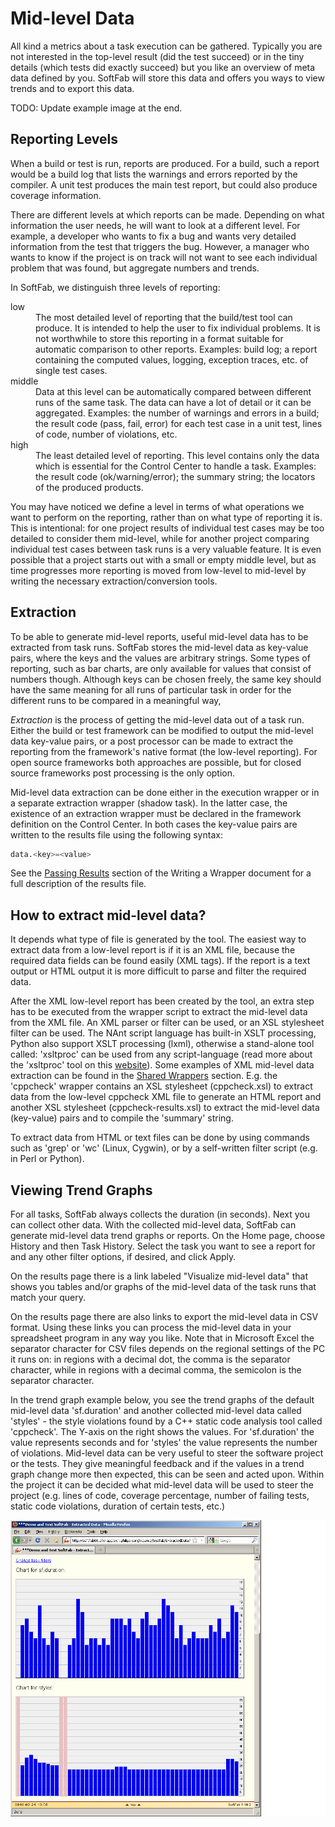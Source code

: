 # Mid-level Data

All kind a metrics about a task execution can be gathered. Typically you are not interested in the top-level result (did the test succeed) or in the tiny details (which tests did exactly succeed) but you like an overview of meta data defined by you. SoftFab will store this data and offers you ways to view trends and to export this data.

<p class="todo">TODO: Update example image at the end.</p>

## Reporting Levels

When a build or test is run, reports are produced. For a build, such a report would be a build log that lists the warnings and errors reported by the compiler. A unit test produces the main test report, but could also produce coverage information.

There are different levels at which reports can be made. Depending on what information the user needs, he will want to look at a different level. For example, a developer who wants to fix a bug and wants very detailed information from the test that triggers the bug. However, a manager who wants to know if the project is on track will not want to see each individual problem that was found, but aggregate numbers and trends.

In SoftFab, we distinguish three levels of reporting:

<dl>
  <dt>low</dt>
  <dd>The most detailed level of reporting that the build/test tool can produce. It is intended to help the user to fix individual problems. It is not worthwhile to store this reporting in a format suitable for automatic comparison to other reports. Examples: build log; a report containing the computed values, logging, exception traces, etc. of single test cases.</dd>

  <dt>middle</dt>
  <dd>Data at this level can be automatically compared between different runs of the same task. The data can have a lot of detail or it can be aggregated. Examples: the number of warnings and errors in a build; the result code (pass, fail, error) for each test case in a unit test, lines of code, number of violations, etc.</dd>

  <dt>high</dt>
  <dd>The least detailed level of reporting. This level contains only the data which is essential for the Control Center to handle a task. Examples: the result code (ok/warning/error); the summary string; the locators of the produced products.</dd>
</dl>

You may have noticed we define a level in terms of what operations we want to perform on the reporting, rather than on what type of reporting it is. This is intentional: for one project results of individual test cases may be too detailed to consider them mid-level, while for another project comparing individual test cases between task runs is a very valuable feature. It is even possible that a project starts out with a small or empty middle level, but as time progresses more reporting is moved from low-level to mid-level by writing the necessary extraction/conversion tools.

## Extraction

To be able to generate mid-level reports, useful mid-level data has to be extracted from task runs. SoftFab stores the mid-level data as key-value pairs, where the keys and the values are arbitrary strings. Some types of reporting, such as bar charts, are only available for values that consist of numbers though. Although keys can be chosen freely, the same key should have the same meaning for all runs of particular task in order for the different runs to be compared in a meaningful way,

_Extraction_ is the process of getting the mid-level data out of a task run. Either the build or test framework can be modified to output the mid-level data key-value pairs, or a post processor can be made to extract the reporting from the framework's native format (the low-level reporting). For open source frameworks both approaches are possible, but for closed source frameworks post processing is the only option.

Mid-level data extraction can be done either in the execution wrapper or in a separate extraction wrapper (shadow task). In the latter case, the existence of an extraction wrapper must be declared in the framework definition on the Control Center. In both cases the key-value pairs are written to the results file using the following syntax:

```python
data.<key>=<value>
```

See the [Passing Results](/installation/wrappers/writing_a_wrapper/#passing-results) section of the Writing a Wrapper document for a full description of the results file.

## How to extract mid-level data?

It depends what type of file is generated by the tool. The easiest way to extract data from a low-level report is if it is an XML file, because the required data fields can be found easily (XML tags). If the report is a text output or HTML output it is more difficult to parse and filter the required data.

After the XML low-level report has been created by the tool, an extra step has to be executed from the wrapper script to extract the mid-level data from the XML file. An XML parser or filter can be used, or an XSL stylesheet filter can be used. The NAnt script language has built-in XSLT processing, Python also support XSLT processing (lxml), otherwise a stand-alone tool called: 'xsltproc' can be used from any script-language (read more about the 'xsltproc' tool on this [website](http://www.sagehill.net/docbookxsl/InstallingAProcessor.html)). Some examples of XML mid-level data extraction can be found in the [Shared Wrappers](/installation/wrappers/shared_wrappers) section. E.g. the 'cppcheck' wrapper contains an XSL stylesheet (cppcheck.xsl) to extract data from the low-level cppcheck XML file to generate an HTML report and another XSL stylesheet (cppcheck-results.xsl) to extract the mid-level data (key-value) pairs and to compile the 'summary' string.

To extract data from HTML or text files can be done by using commands such as 'grep' or 'wc' (Linux, Cygwin), or by a self-written filter script (e.g. in Perl or Python).

## Viewing Trend Graphs

For all tasks, SoftFab always collects the duration (in seconds). Next you can collect other data. With the collected mid-level data, SoftFab can generate mid-level data trend graphs or reports. On the Home page, choose History and then Task History. Select the task you want to see a report for and any other filter options, if desired, and click Apply.

On the results page there is a link labeled "Visualize mid-level data" that shows you tables and/or graphs of the mid-level data of the task runs that match your query.

On the results page there are also links to export the mid-level data in CSV format. Using these links you can process the mid-level data in your spreadsheet program in any way you like. Note that in Microsoft Excel the separator character for CSV files depends on the regional settings of the PC it runs on: in regions with a decimal dot, the comma is the separator character, while in regions with a decimal comma, the semicolon is the separator character.

In the trend graph example below, you see the trend graphs of the default mid-level data 'sf.duration' and another collected mid-level data called 'styles' - the style violations found by a C++ static code analysis tool called 'cppcheck'. The Y-axis on the right shows the values. For 'sf.duration' the value represents seconds and for 'styles' the value represents the number of violations. Mid-level data can be very useful to steer the software project or the tests. They give meaningful feedback and if the values in a trend graph change more then expected, this can be seen and acted upon. Within the project it can be decided what mid-level data will be used to steer the project (e.g. lines of code, coverage percentage, number of failing tests, static code violations, duration of certain tests, etc.)

![trendgraph example](trendgraph.png)
